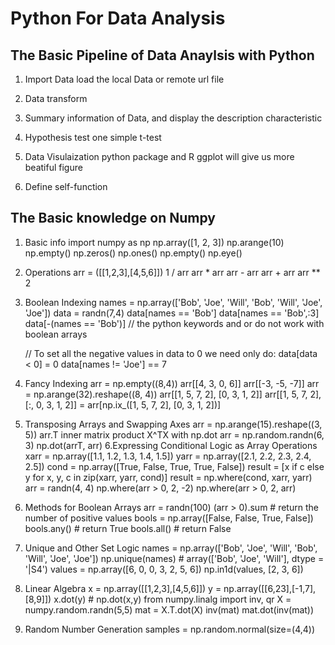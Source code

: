 # Python For Data Analysis

## The Basic Pipeline of Data Anaylsis with Python
1. Import Data
   load the local Data or remote url file

2. Data transform
3. Summary information of Data, and display the description characteristic
4. Hypothesis test
	one simple t-test

5. Data Visulaization
	python package and R ggplot will give us more beatiful figure
6. Define self-function


## The Basic knowledge on Numpy
1. Basic info
   import numpy as np
   np.array([1, 2, 3])
   np.arange(10)
   np.empty()
   np.zeros()
   np.ones()
   np.empty()
   np.eye()

2. Operations
   arr = ([[1,2,3],[4,5,6]])
   1 / arr
   arr * arr
   arr - arr
   arr + arr
   arr ** 2
3. Boolean Indexing
   names = np.array(['Bob', 'Joe', 'Will', 'Bob', 'Will', 'Joe', 'Joe']) 
   data = randn(7,4)
   data[names == 'Bob']
   data[names == 'Bob',:3]
   data[-(names == 'Bob')]
   // the python keywords and or do not work with boolean arrays

   // To set all the negative values in data to 0 we need only do:
   data[data < 0] = 0
   data[names != 'Joe'] == 7
4. Fancy Indexing
   arr = np.empty((8,4))
   arr[[4, 3, 0, 6]] 
   arr[[-3, -5, -7]]
   arr = np.arange(32).reshape((8, 4))
   arr[[1, 5, 7, 2], [0, 3, 1, 2]]
   arr[[1, 5, 7, 2], [:, 0, 3, 1, 2]] = arr[np.ix_([1, 5, 7, 2], [0, 3, 1, 2])]
5. Transposing Arrays and Swapping Axes
   arr = np.arange(15).reshape((3, 5))
   arr.T
   inner matrix product X^TX with np.dot
   arr = np.random.randn(6, 3)
   np.dot(arrT, arr)
6.Expressing Conditional Logic as Array Operations
   xarr = np.array([1.1, 1.2, 1.3, 1.4, 1.5])
   yarr = np.array([2.1, 2.2, 2.3, 2.4, 2.5])
   cond = np.array([True, False, True, True, False]) 
   result = [x if c else y for x, y, c in zip(xarr, yarr, cond)]
   result = np.where(cond, xarr, yarr)
   arr = randn(4, 4)
   np.where(arr > 0, 2, -2)
   np.where(arr > 0, 2, arr)
7. Methods for Boolean Arrays
   arr = randn(100)
   (arr > 0).sum # return the number of positive values
   bools = np.array([False, False, True, False])
   bools.any() # return True
   bools.all() # return False
8. Unique and Other Set Logic
   names = np.array(['Bob', 'Joe', 'Will', 'Bob', 'Will', 'Joe', 'Joe'])
   np.unique(names) # array(['Bob', 'Joe', 'Will'], dtype = '|S4')
   values = np.array([6, 0, 0, 3, 2, 5, 6])
   np.in1d(values, [2, 3, 6])
9. Linear Algebra
   x = np.array([[1,2,3],[4,5,6]])
   y = np.array([[6,23],[-1,7],[8,9]])
   x.dot(y) # np.dot(x,y)
   from numpy.linalg import inv, qr
   X = numpy.random.randn(5,5) 
   mat = X.T.dot(X)
   inv(mat)
   mat.dot(inv(mat))
10. Random Number Generation
   samples = np.random.normal(size=(4,4))
   
